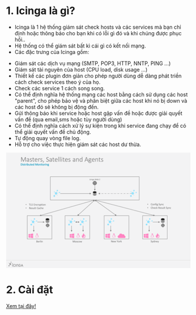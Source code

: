 # 1. Icinga là gì?

- Icinga là 1 hệ thống giám sát check hosts và các services mà bạn chỉ định hoặc thông báo cho bạn khi có lỗi gì đó và khi chúng được phục hồi..
- Hệ thống có thể giám sát bất kì cái gì có kết nối mạng.
- Các đặc trưng của Icinga gồm:
<ul>
	<li>Giám sát các dịch vụ mạng (SMTP, POP3, HTTP, NNTP, PING ...)</li>
	<li>Giám sát tài nguyên của host (CPU load, disk usage ...)</li>
	<li>Thiết kế các plugin đơn giản cho phép người dùng dễ dàng phát triền cách check services theo ý của họ.</li>
	<li>Check các service 1 cách song song.</li>
	<li>Có thể định nghĩa hệ thống mạng các host bằng cách sử dụng các host "parent", cho phép bảo vệ và phân biệt giữa các host khi nó bị down và các host đó sẽ không bị động đến.</li>
	<li>Gửi thông báo khi service hoặc host gặp vấn đề hoặc được giải quyết vấn đề (qua email,sms hoặc tùy người dùng)</li>
	<li>Có thể định nghĩa cách xử lý sự kiện trong khi service đang chạy để có thể giải quyết vấn đề chủ động.</li>
	<li>Tự động quay vòng file log.</li>
	<li>Hỗ trợ cho việc thực hiện giám sát các host dư thừa.</li>
</ul>


<img src="https://github.com/lean15998/Icinga/blob/main/image/1.01.png">

# 2. Cài đặt

<a href="https://icinga.com/docs/icinga-2/latest/doc/02-installation/02-Ubuntu/">Xem tại đây!</a>
